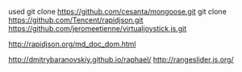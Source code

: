 used
git clone https://github.com/cesanta/mongoose.git
git clone https://github.com/Tencent/rapidjson.git
https://github.com/jeromeetienne/virtualjoystick.js.git

http://rapidjson.org/md_doc_dom.html

http://dmitrybaranovskiy.github.io/raphael/
http://rangeslider.js.org/